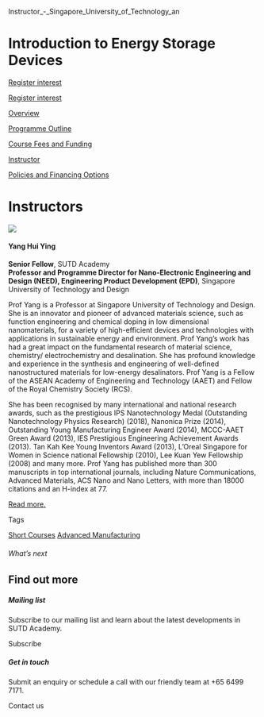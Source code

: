 Instructor_-_Singapore_University_of_Technology_an



Introduction to Energy Storage Devices
======================================

[Register interest](/admissions/academy/short-courses/short-courses-register-your-interest/?coursename=introduction-to-energy-storage-devices)

[Register interest](/admissions/academy/short-courses/short-courses-register-your-interest/?coursename=introduction-to-energy-storage-devices)

[Overview](/course/introduction-to-energy-storage-devices/#tabs)

[Programme Outline](/course/introduction-to-energy-storage-devices/programme-outline/#tabs)

[Course Fees and Funding](/course/introduction-to-energy-storage-devices/course-fees-and-funding/#tabs)

[Instructor](/course/introduction-to-energy-storage-devices/instructor/#tabs)

[Policies and Financing Options](/course/introduction-to-energy-storage-devices/policies-and-financing-options/#tabs)

Instructors
===========

![](https://www.sutd.edu.sg/wp-content/uploads/2024/12/yang-hui-ying-1_9806424.jpg?w=150)

#### **Yang Hui Ying**

**Senior Fellow**, SUTD Academy  
**Professor and Programme Director for Nano-Electronic Engineering and Design (NEED), Engineering Product Development (EPD)**, Singapore University of Technology and Design

Prof Yang is a Professor at Singapore University of Technology and Design. She is an innovator and pioneer of advanced materials science, such as function engineering and chemical doping in low dimensional nanomaterials, for a variety of high-efficient devices and technologies with applications in sustainable energy and environment. Prof Yang’s work has had a great impact on the fundamental research of material science, chemistry/ electrochemistry and desalination. She has profound knowledge and experience in the synthesis and engineering of well-defined nanostructured materials for low-energy desalinators. Prof Yang is a Fellow of the ASEAN Academy of Engineering and Technology (AAET) and Fellow of the Royal Chemistry Society (RCS).

She has been recognised by many international and national research awards, such as the prestigious IPS Nanotechnology Medal (Outstanding Nanotechnology Physics Research) (2018), Nanonica Prize (2014), Outstanding Young Manufacturing Engineer Award (2014), MCCC-AAET Green Award (2013), IES Prestigious Engineering Achievement Awards (2013). Tan Kah Kee Young Inventors Award (2013), L’Oreal Singapore for Women in Science national Fellowship (2010), Lee Kuan Yew Fellowship (2008) and many more. Prof Yang has published more than 300 manuscripts in top international journals, including Nature Communications, Advanced Materials, ACS Nano and Nano Letters, with more than 18000 citations and an H-index at 77.

[Read more](/profile/yang-hui-ying)[.](https://epd.sutd.edu.sg/people/faculty/yang-hui-ying)

Tags

[Short Courses](/admissions/academy/courses-and-modules/?academy-type-course=780)
[Advanced Manufacturing](/admissions/academy/courses-and-modules/?discipline=841)

###### What’s next

Find out more
-------------

##### Mailing list

Subscribe to our mailing list and learn about the latest developments in SUTD Academy.

Subscribe

##### Get in touch

Submit an enquiry or schedule a call with our friendly team at +65 6499 7171.

Contact us

